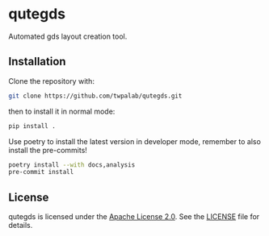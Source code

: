 # qutegds
Automated gds layout creation tool.

## Installation

Clone the repository with:

```bash
git clone https://github.com/twpalab/qutegds.git
```

then to install it in normal mode:

```bash
pip install .
```

Use poetry to install the latest version in developer mode, remember to also
install the pre-commits!

```bash
poetry install --with docs,analysis
pre-commit install
```

## License

qutegds is licensed under the [Apache License 2.0](LICENSE). See the [LICENSE](LICENSE) file for details.

